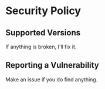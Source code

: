 # Security Policy

## Supported Versions

If anything is broken, I'll fix it.

## Reporting a Vulnerability

Make an issue if you do find anything.
